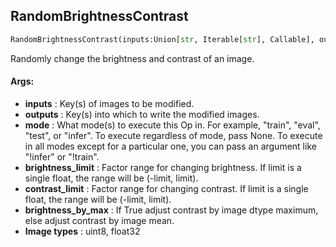 ## RandomBrightnessContrast
```python
RandomBrightnessContrast(inputs:Union[str, Iterable[str], Callable], outputs:Union[str, Iterable[str]], mode:Union[NoneType, str, Iterable[str]]=None, brightness_limit:Union[float, Tuple[float, float]]=0.2, contrast_limit:Union[float, Tuple[float, float]]=0.2, brightness_by_max:bool=True)
```
Randomly change the brightness and contrast of an image.



#### Args:

* **inputs** :  Key(s) of images to be modified.
* **outputs** :  Key(s) into which to write the modified images.
* **mode** :  What mode(s) to execute this Op in. For example, "train", "eval", "test", or "infer". To execute            regardless of mode, pass None. To execute in all modes except for a particular one, you can pass an argument            like "!infer" or "!train".
* **brightness_limit** :  Factor range for changing brightness.            If limit is a single float, the range will be (-limit, limit).
* **contrast_limit** :  Factor range for changing contrast.            If limit is a single float, the range will be (-limit, limit).
* **brightness_by_max** :  If True adjust contrast by image dtype maximum, else adjust contrast by image mean.
* **Image types** :         uint8, float32    